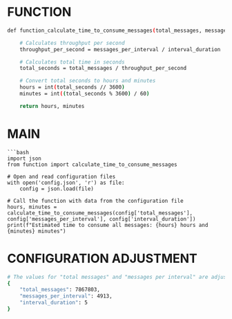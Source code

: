 # FUNCTION 
```bash
def function_calculate_time_to_consume_messages(total_messages, messages_per_interval, interval_duration):

    # Calculates throughput per second
    throughput_per_second = messages_per_interval / interval_duration

    # Calculates total time in seconds
    total_seconds = total_messages / throughput_per_second

    # Convert total seconds to hours and minutes
    hours = int(total_seconds // 3600)
    minutes = int((total_seconds % 3600) / 60)

    return hours, minutes
```

# MAIN
```
```bash	
import json
from function import calculate_time_to_consume_messages

# Open and read configuration files
with open('config.json', 'r') as file:
    config = json.load(file)

# Call the function with data from the configuration file
hours, minutes = calculate_time_to_consume_messages(config['total_messages'], config['messages_per_interval'], config['interval_duration'])
print(f"Estimated time to consume all messages: {hours} hours and {minutes} minutes")
```
# CONFIGURATION ADJUSTMENT
```bash
# The values for "total messages" and "messages per interval" are adjusted to suit your needs
{
    "total_messages": 7867803,
    "messages_per_interval": 4913,
    "interval_duration": 5
}
